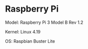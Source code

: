 # Raspberry Pi

Model: Raspberry Pi 3 Model B Rev 1.2

Kernel: Linux 4.19

OS: Raspbian Buster Lite
